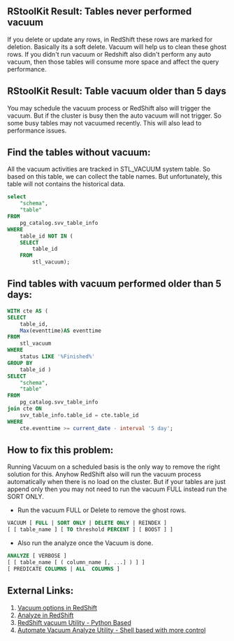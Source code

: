 
## RStoolKit Result: Tables never performed vacuum

If you delete or update any rows, in RedShift these rows are marked for deletion. Basically its a soft delete. Vacuum will help us to clean these ghost rows. If you didn't run vacuum or Redshift also didn't perform any auto vacuum, then those tables will consume more space and affect the query performance. 

## RStoolKit Result: Table vacuum older than 5 days

You may schedule the vacuum process or RedShift also will trigger the vacuum. But if the cluster is busy then the auto vacuum will not trigger. So some busy tables may not vacuumed recently. This will also lead to performance issues. 

## Find the tables without vacuum:

All the vacuum activities are tracked in STL_VACUUM system table. So based on this table, we can collect the table names. But unfortunately, this table will not contains the historical data. 

```sql
select
	"schema",
	"table"
FROM
	pg_catalog.svv_table_info
WHERE
	table_id NOT IN (
	SELECT
		table_id
	FROM
		stl_vacuum);
```

## Find tables with vacuum performed older than 5 days:

```sql
WITH cte AS (
SELECT
	table_id,
	Max(eventtime)AS eventtime
FROM
	stl_vacuum
WHERE
	status LIKE '%Finished%'
GROUP BY
	table_id )
SELECT
	"schema",
	"table"
FROM
	pg_catalog.svv_table_info
join cte ON
	svv_table_info.table_id = cte.table_id
WHERE
	cte.eventtime >= current_date - interval '5 day';
```

## How to fix this problem:

Running Vacuum on a scheduled basis is the only way to remove the right solution for this. Anyhow RedShift also will run the vacuum process automatically when there is no load on the cluster. But if your tables are just append only then you may not need to run the vacuum FULL instead run the SORT ONLY.

- Run the vacuum FULL or Delete to remove the ghost rows.

```sql
VACUUM [ FULL | SORT ONLY | DELETE ONLY | REINDEX ] 
[ [ table_name ] [ TO threshold PERCENT ] [ BOOST ] ]
```

- Also run the analyze once the Vacuum is done.

```sql
ANALYZE [ VERBOSE ]
[ [ table_name [ ( column_name [, ...] ) ] ]
[ PREDICATE COLUMNS | ALL  COLUMNS ]
```

## External Links:

1. [Vacuum options in RedShift](https://docs.aws.amazon.com/redshift/latest/dg/r_VACUUM_command.html)
2. [Analyze in RedShift](https://docs.aws.amazon.com/redshift/latest/dg/r_ANALYZE.html)
3. [RedShift vacuum Utility - Python Based](https://github.com/awslabs/amazon-redshift-utils/tree/master/src/AnalyzeVacuumUtility)
4. [Automate Vacuum Analyze Utility - Shell based with more control](https://thedataguy.in/automate-redshift-vacuum-analyze-using-shell-script-utility/)